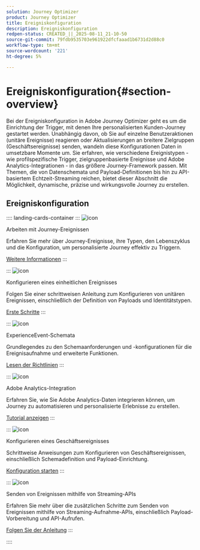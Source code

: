 ```yaml
---
solution: Journey Optimizer
product: Journey Optimizer
title: Ereigniskonfiguration
description: Ereigniskonfiguration
redpen-status: CREATED_||_2025-08-11_21-10-50
source-git-commit: 79fdb9535703e961922dfcfaaad1b6731d2d88c0
workflow-type: tm+mt
source-wordcount: '221'
ht-degree: 5%

---
```



# Ereigniskonfiguration{#section-overview}

Bei der Ereigniskonfiguration in Adobe Journey Optimizer geht es um die Einrichtung der Trigger, mit denen Ihre personalisierten Kunden-Journey gestartet werden. Unabhängig davon, ob Sie auf einzelne Benutzeraktionen (unitäre Ereignisse) reagieren oder Aktualisierungen an breitere Zielgruppen (Geschäftsereignisse) senden, wandeln diese Konfigurationen Daten in umsetzbare Momente um. Sie erfahren, wie verschiedene Ereignistypen - wie profilspezifische Trigger, zielgruppenbasierte Ereignisse und Adobe Analytics-Integrationen - in das größere Journey-Framework passen. Mit Themen, die von Datenschemata und Payload-Definitionen bis hin zu API-basiertem Echtzeit-Streaming reichen, bietet dieser Abschnitt die Möglichkeit, dynamische, präzise und wirkungsvolle Journey zu erstellen.

## Ereigniskonfiguration

:::: landing-cards-container
:::
![icon](https://cdn.experienceleague.adobe.com/icons/book.svg?lang=de)

Arbeiten mit Journey-Ereignissen

Erfahren Sie mehr über Journey-Ereignisse, ihre Typen, den Lebenszyklus und die Konfiguration, um personalisierte Journey effektiv zu Triggern.

[Weitere Informationen](../using/event/about-events.md)
:::

:::
![icon](https://cdn.experienceleague.adobe.com/icons/circle-play.svg?lang=de)

Konfigurieren eines einheitlichen Ereignisses

Folgen Sie einer schrittweisen Anleitung zum Konfigurieren von unitären Ereignissen, einschließlich der Definition von Payloads und Identitätstypen.

[Erste Schritte](../using/event/about-creating.md)
:::

:::
![icon](https://cdn.experienceleague.adobe.com/icons/code-branch.svg?lang=de)

ExperienceEvent-Schemata

Grundlegendes zu den Schemaanforderungen und -konfigurationen für die Ereignisaufnahme und erweiterte Funktionen.

[Lesen der Richtlinien](../using/event/experience-event-schema.md)
:::

:::
![icon](https://cdn.experienceleague.adobe.com/icons/chart-line.svg?lang=de)

Adobe Analytics-Integration

Erfahren Sie, wie Sie Adobe Analytics-Daten integrieren können, um Journey zu automatisieren und personalisierte Erlebnisse zu erstellen.

[Tutorial anzeigen](../using/event/about-analytics.md)
:::

:::
![icon](https://cdn.experienceleague.adobe.com/icons/list-check.svg?lang=de)

Konfigurieren eines Geschäftsereignisses

Schrittweise Anweisungen zum Konfigurieren von Geschäftsereignissen, einschließlich Schemadefinition und Payload-Einrichtung.

[Konfiguration starten](../using/event/about-creating-business.md)
:::

:::
![icon](https://cdn.experienceleague.adobe.com/icons/gear.svg?lang=de)

Senden von Ereignissen mithilfe von Streaming-APIs

Erfahren Sie mehr über die zusätzlichen Schritte zum Senden von Ereignissen mithilfe von Streaming-Aufnahme-APIs, einschließlich Payload-Vorbereitung und API-Aufrufen.

[Folgen Sie der Anleitung](../using/event/additional-steps-to-send-events-to-journey.md)
:::

::::
